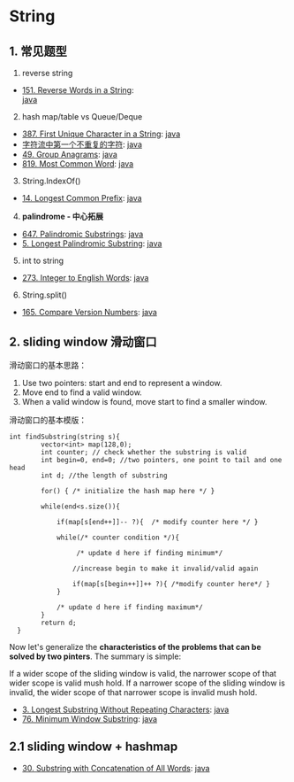 # String

## 1. 常见题型

1. reverse string

- [151. Reverse Words in a String](https://leetcode.com/problems/reverse-words-in-a-string/):  
  [java](/solution_java/0151_Reverse_Words_in_a_String.java)

2. hash map/table vs Queue/Deque

- [387. First Unique Character in a String](https://leetcode.com/problems/first-unique-character-in-a-string/):
  [java](/solution_java/0387_First_Unique_Character_in_a_String.java)
- [字符流中第一个不重复的字符](https://www.nowcoder.com/practice/00de97733b8e4f97a3fb5c680ee10720?tpId=13&&tqId=11207&rp=1&ru=/ta/coding-interviews&qru=/ta/coding-interviews/question-ranking):
  [java](/牛客网/JZ54_字符流中第一个不重复的字符.java)
- [49. Group Anagrams](https://leetcode.com/problems/group-anagrams/):
  [java](/solution_java/0049_Group_Anagrams.java)
- [819. Most Common Word](https://leetcode.com/problems/most-common-word/):
  [java](/solution_java/0819_Most_Common_Word.java)

3. String.IndexOf()

- [14. Longest Common Prefix](https://leetcode.com/problems/longest-common-prefix/):
  [java](/solution_java/0014_Longest_Common_Prefix.java)

4. **palindrome - 中心拓展**

- [647. Palindromic Substrings](https://leetcode.com/problems/palindromic-substrings/):
  [java](/solution_java/0647_Palindromic_Substrings.java)
- [5. Longest Palindromic Substring](https://leetcode.com/problems/longest-palindromic-substring/):
  [java](/solution_java/0005_Longest_Palindromic_Substring.java)

5. int to string

- [273. Integer to English Words](https://leetcode.com/problems/integer-to-english-words/):
  [java](/solution_java/0273_Integer_to_English_Words.java)

6. String.split()

- [165. Compare Version Numbers](https://leetcode.com/problems/compare-version-numbers/):
  [java](/solution_java/0165_Compare_Version_Numbers.java)

## 2. sliding window 滑动窗口

滑动窗口的基本思路：

1. Use two pointers: start and end to represent a window.
2. Move end to find a valid window.
3. When a valid window is found, move start to find a smaller window.

滑动窗口的基本模版：

```
int findSubstring(string s){
        vector<int> map(128,0);
        int counter; // check whether the substring is valid
        int begin=0, end=0; //two pointers, one point to tail and one  head
        int d; //the length of substring

        for() { /* initialize the hash map here */ }

        while(end<s.size()){

            if(map[s[end++]]-- ?){  /* modify counter here */ }

            while(/* counter condition */){

                 /* update d here if finding minimum*/

                //increase begin to make it invalid/valid again

                if(map[s[begin++]]++ ?){ /*modify counter here*/ }
            }

            /* update d here if finding maximum*/
        }
        return d;
  }
```

Now let's generalize the **characteristics of the problems that can be solved by two pinters**. The summary is simple:

If a wider scope of the sliding window is valid, the narrower scope of that wider scope is valid mush hold.
If a narrower scope of the sliding window is invalid, the wider scope of that narrower scope is invalid mush hold.

- [3. Longest Substring Without Repeating Characters](https://leetcode.com/problems/longest-substring-without-repeating-characters/):
  [java](/solution_java/0003_Longest_Substring_Without_Repeating_Characters.java)
- [76. Minimum Window Substring](https://leetcode.com/problems/minimum-window-substring/):
  [java](/solution_java/0076_Minimum_Window_Substring.java)

## 2.1 sliding window + hashmap

- [30. Substring with Concatenation of All Words](https://leetcode.com/problems/substring-with-concatenation-of-all-words/):
  [java](/solution_java/0030_Substring_with_Concatenation_of_All_Words.md)
